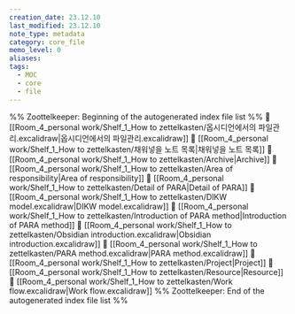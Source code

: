 ```yaml
---
creation_date: 23.12.10
last_modified: 23.12.10
note_type: metadata
category: core_file
memo_level: 0
aliases: 
tags:
  - MOC
  - core
  - file
---
```

%% Zoottelkeeper: Beginning of the autogenerated index file list  %%
📄 [[Room_4_personal work/Shelf_1_How to zettelkasten/옵시디언에서의 파일관리.excalidraw|옵시디언에서의 파일관리.excalidraw]]
📄 [[Room_4_personal work/Shelf_1_How to zettelkasten/채워넣을 노트 목록|채워넣을 노트 목록]]
📄 [[Room_4_personal work/Shelf_1_How to zettelkasten/Archive|Archive]]
📄 [[Room_4_personal work/Shelf_1_How to zettelkasten/Area of responsibility|Area of responsibility]]
📄 [[Room_4_personal work/Shelf_1_How to zettelkasten/Detail of PARA|Detail of PARA]]
📄 [[Room_4_personal work/Shelf_1_How to zettelkasten/DIKW model.excalidraw|DIKW model.excalidraw]]
📄 [[Room_4_personal work/Shelf_1_How to zettelkasten/Introduction of PARA method|Introduction of PARA method]]
📄 [[Room_4_personal work/Shelf_1_How to zettelkasten/Obsidian introduction.excalidraw|Obsidian introduction.excalidraw]]
📄 [[Room_4_personal work/Shelf_1_How to zettelkasten/PARA method.excalidraw|PARA method.excalidraw]]
📄 [[Room_4_personal work/Shelf_1_How to zettelkasten/Project|Project]]
📄 [[Room_4_personal work/Shelf_1_How to zettelkasten/Resource|Resource]]
📄 [[Room_4_personal work/Shelf_1_How to zettelkasten/Work flow.excalidraw|Work flow.excalidraw]]
%% Zoottelkeeper: End of the autogenerated index file list  %%
